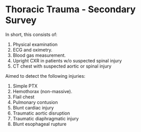 # Thoracic Trauma - Secondary Survey
In short, this consists of:

1. Physical examination
2. ECG and oximetry.
3. Blood gas measurement.
4. Upright CXR in patients w/o suspected spinal injury
5. CT chest with suspected aortic or spinal injury

Aimed to detect the following injuries:

1. Simple PTX
2. Hemothorax (non-massive).
3. Flail chest
4. Pulmonary contusion
5. Blunt cardiac injury
6. Traumatic aortic disruption
7. Traumatic diaphragmatic injury
8. Blunt esophageal rupture